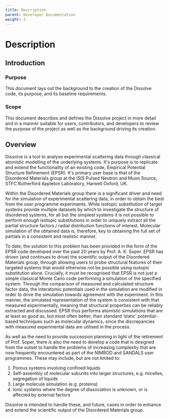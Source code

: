 ```yaml
---
title: Description
parent: Developer Documentation
weight: 1
---
```

# Description

## Introduction

### Purpose
This document lays out the background to the creation of the Dissolve code, its purpose, and its baseline requirements.

### Scope
This document describes and defines the Dissolve project in more detail and in a manner suitable for users, contributors, and developers to review the purpose of the project as well as the background driving its creation.

## Overview

Dissolve is a tool to analyse experimental scattering data through classical atomistic modelling of the underlying systems. It's purpose is to replicate and extend the functionality of an existing code, Empirical Potential Structure Refinement (EPSR). It's primary user base is that of the Disordered Materials group at the ISIS Pulsed Neutron and Muon Source, STFC Rutherford Appleton Laboratory, Harwell Oxford, UK.

Within the Disordered Materials group there is a significant driver and need for the simulation of experimental scattering data, in order to obtain the best from the user programme experiments. While isotopic substitution of target systems provide multiple datasets by which to investigate the structure of disordered systems, for all but the simplest systems it is not possible to perform enough isotopic substitutions in order to uniquely extract all the partial structure factors / radial distribution functions of interest. Molecular simulation of the obtained data is, therefore, key to obtaining the full set of partials in a consistent and realistic manner.

To date, the solution to this problem has been provided in the form of the EPSR code developed over the past 20 years by Prof. A. K. Soper. EPSR has driven (and continues to drive) the scientific output of the Disordered Materials group, through allowing users to probe structural features of their targeted systems that would otherwise not be possible using isotopic substitution alone.  Crucially, it must be recognised that EPSR is not just a simple classical Monte Carlo code performing a simulation of the specified system. Through the comparison of measured and calculated structure factor data, the interatomic potentials used in the simulation are modified in order to drive the simulation towards agreement with the experiment. In this manner, the simulated representation of the system is consistent with that measured experimentally, meaning that structural properties can be reliably extracted and discussed. EPSR thus performs atomistic simulations that are at least as good as, but most often better, than standard ‘static’ potential-based techniques such as molecular dynamics, since the discrepancies with measured experimental data are utilised in the process.

As well as the need to provide succession planning in light of the retirement of Prof. Soper, there is also the need to develop a code that is designed from the outset to handle the problems of increasing complexity that are now frequently encountered as part of the NIMROD and SANDALS user programmes. These may include, but are not limited to:

1. Porous systems involving confined liquids
2. Self-assembly of molecular subunits into larger structures, e.g. micelles, segregation of liquids
3. Large molecule simulation (e.g. proteins)
4. Ionic systems where the degree of dissociation is unknown, or is affected by external factors

Dissolve is intended to handle these, and future, cases in order to enhance and extend the scientific output of the Disordered Materials group.

